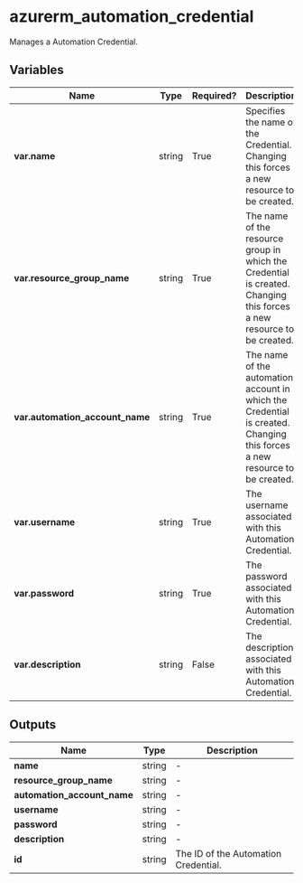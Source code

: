 # azurerm_automation_credential

Manages a Automation Credential.

## Variables

| Name | Type | Required? |  Description |
| ---- | ---- | --------- |  ----------- |
| **var.name** | string | True | Specifies the name of the Credential. Changing this forces a new resource to be created. | 
| **var.resource_group_name** | string | True | The name of the resource group in which the Credential is created. Changing this forces a new resource to be created. | 
| **var.automation_account_name** | string | True | The name of the automation account in which the Credential is created. Changing this forces a new resource to be created. | 
| **var.username** | string | True | The username associated with this Automation Credential. | 
| **var.password** | string | True | The password associated with this Automation Credential. | 
| **var.description** | string | False | The description associated with this Automation Credential. | 



## Outputs

| Name | Type | Description |
| ---- | ---- | --------- | 
| **name** | string  | - | 
| **resource_group_name** | string  | - | 
| **automation_account_name** | string  | - | 
| **username** | string  | - | 
| **password** | string  | - | 
| **description** | string  | - | 
| **id** | string  | The ID of the Automation Credential. | 
